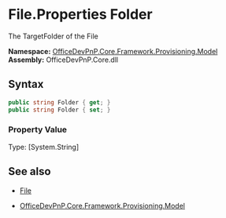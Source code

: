 # File.Properties Folder
The TargetFolder of the File  

**Namespace:** [OfficeDevPnP.Core.Framework.Provisioning.Model](OfficeDevPnP.Core.Framework.Provisioning.Model.md)  
**Assembly:** OfficeDevPnP.Core.dll  
## Syntax
```C#
public string Folder { get; }
public string Folder { set; }
```

### Property Value
Type: [System.String] 

## See also
- [File](File.md) 

- [OfficeDevPnP.Core.Framework.Provisioning.Model](OfficeDevPnP.Core.Framework.Provisioning.Model.md)

